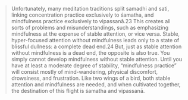 > Unfortunately, many meditation traditions split samadhi and sati, linking concentration practice exclusively to śamatha, and mindfulness practice exclusively to vipassanā.23 This creates all sorts of problems and misunderstandings, such as emphasizing mindfulness at the expense of stable attention, or vice versa. Stable, hyper-focused attention without mindfulness leads only to a state of blissful dullness: a complete dead end.24 But, just as stable attention without mindfulness is a dead end, the opposite is also true. You simply cannot develop mindfulness without stable attention. Until you have at least a moderate degree of stability, “mindfulness practice” will consist mostly of mind-wandering, physical discomfort, drowsiness, and frustration. Like two wings of a bird, both stable attention and mindfulness are needed, and when cultivated together, the destination of this flight is śamatha and vipassanā.